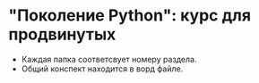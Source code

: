 # "Поколение Python": курс для продвинутых

- Каждая папка соответсвует номеру раздела.
- Общий конспект находится в ворд файле.
